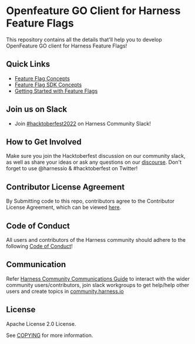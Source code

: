 # Openfeature GO Client for Harness Feature Flags

This repository contains all the details that'll help you to develop OpenFeature GO client for Harness Feature Flags! 

## Quick Links
- [Feature Flag Concepts](https://ngdocs.harness.io/article/7n9433hkc0-cf-feature-flag-overview)
- [Feature Flag SDK Concepts](https://ngdocs.harness.io/article/rvqprvbq8f-client-side-and-server-side-sdks)
- [Getting Started with Feature Flags](https://docs.harness.io/article/0a2u2ppp8s-getting-started-with-feature-flags)

## Join us on Slack
- Join [#hacktoberfest2022](https://harnesscommunity.slack.com/archives/C0422KEFLN7) on Harness Community Slack!

## How to Get Involved

Make sure you join the Hacktoberfest discussion on our community slack, as well as share your ideas or ask any questions on our [discourse](https://community.harness.io). Don't forget to use @harnessio & #hacktoberfest on Twitter! 

## Contributor License Agreement

By Submitting code to this repo, contributors agree to the Contributor License Agreement, which can be viewed [here](https://github.com/harness-community/overview/blob/main/Contributor_License_Agreement.md).

## Code of Conduct

All users and contributors of the Harness community should adhere to the following [Code of Conduct](https://github.com/harness/community/blob/main/CODE_OF_CONDUCT.md)!

## Communication

Refer [Harness Community Communications Guide](https://github.com/harness-community/overview/blob/main/community_communication_guide.rst) to interact with the wider community users/contributors, join slack workgroups to get help/help other users and create topics in [community.harness.io](https://community.harness.io)

## License

Apache License 2.0 License. 

See [COPYING](LICENSE) for more information.